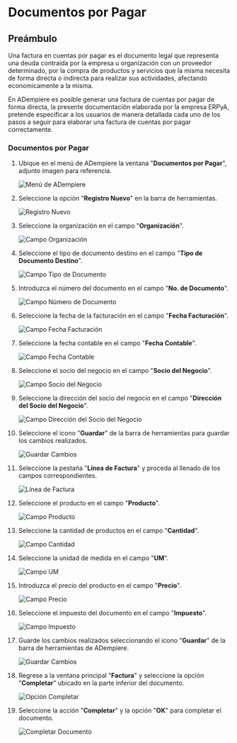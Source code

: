 # **Documentos por Pagar**

## **Preámbulo**

Una factura en cuentas por pagar es el documento legal que representa una deuda contraída por la empresa u organización con un proveedor determinado, por la compra de productos y servicios que la misma necesita de forma directa o indirecta para realizar sus actividades, afectando economicamente a la misma.

En ADempiere es posible generar una factura de cuentas por pagar de forma directa, la presente documentación elaborada por la empresa ERPyA, pretende especificar a los usuarios de manera detallada cada uno de los pasos a seguir para elaborar una factura de cuentas por pagar correctamente.

### **Documentos por Pagar**

1. Ubique en el menú de ADempiere la ventana "**Documentos por Pagar**", adjunto imagen para referencia.

    ![Menú de ADempiere](../resources/menufac.png "Menú de ADempiere")

1. Seleccione la opción "**Registro Nuevo**" en la barra de herramientas.

    ![Registro Nuevo](../resources/regnuevo.png "Registro Nuevo")

1. Seleccione la organización en el campo "**Organización**".

    ![Campo Organización](../resources/organizacion.png "Campo Organización")

1. Seleccione el tipo de documento destino en el campo "**Tipo de Documento Destino**".

    ![Campo Tipo de Documento](../resources/tidoc.png "Campo Tipo de Documento")

1. Introduzca el número del documento en el campo "**No. de Documento**".

    ![Campo Número de Documento](../resources/nudoc.png "Campo Número de Documento")

1. Seleccione la fecha de la facturación en el campo "**Fecha Facturación**".

    ![Campo Fecha Facturación](../resources/fefac.png "Campo Fecha Facturación")   

1. Seleccione la fecha contable en el campo "**Fecha Contable**".

    ![Campo Fecha Contable](../resources/fecon.png "Campo Fecha Contable") 

1. Seleccione el socio del negocio en el campo "**Socio del Negocio**".

    ![Campo Socio del Negocio](../resources/socio.png "Campo Socio del Negocio")  

1. Seleccione la dirección del socio del negocio en el campo "**Dirección del Socio del Negocio**".

    ![Campo Dirección del Socio del Negocio](../resources/disocio.png "Campo Dirección del Socio del Negocio")  

1. Seleccione el icono "**Guardar**" de la barra de herramientas para guardar los cambios realizados. 

    ![Guardar Cambios](../resources/guardarfac.png "Guardar Cambios")

1. Seleccione la pestaña "**Línea de Factura**" y proceda al llenado de los campos correspondientes.

    ![Línea de Factura](../resources/linea.png "Línea de Factura")

1. Seleccione el producto en el campo "**Producto**".

    ![Campo Producto](../resources/producto.png "Campo Producto")

1. Seleccione la cantidad de productos en el campo "**Cantidad**".

    ![Campo Cantidad](../resources/cantidad.png "Campo Cantidad")

1. Seleccione la unidad de medida en el campo "**UM**".

    ![Campo UM](../resources/um.png "Campo UM")

1. Introduzca el precio del producto en el campo "**Precio**".

    ![Campo Precio](../resources/precio.png "Campo Precio")

1. Seleccione el impuesto del documento en el campo "**Impuesto**".

    ![Campo Impuesto](../resources/impuesto.png "Campo Impuesto")

1. Guarde los cambios realizados seleccionando el icono "**Guardar**" de la barra de herramientas de ADempiere.

    ![Guardar Cambios](../resources/guardarli.png "Guardar Cambios")

1. Regrese a la ventana principal "**Factura**" y seleccione la opción "**Completar**" ubicado en la parte inferior del documento.

    ![Opción Completar](../resources/ventanaycompletar.png "Opción Completar")

1. Seleccione la acción "**Completar**" y la opción "**OK**" para completar el documento.

    ![Completar Documento](../resources/completar.png "Completar Documento")



